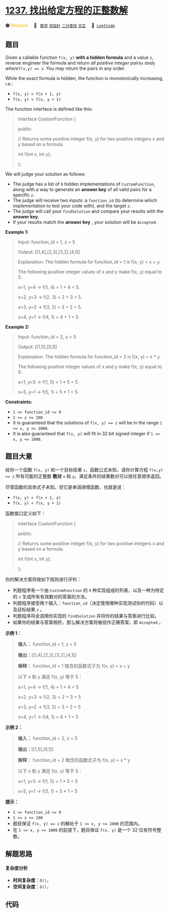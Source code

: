 # [1237. 找出给定方程的正整数解](https://leetcode.com/problems/find-positive-integer-solution-for-a-given-equation)

🟠 <font color=#ffb800>Medium</font>&emsp; 🔖&ensp; [`数学`](/tag/math.md) [`双指针`](/tag/two-pointers.md) [`二分查找`](/tag/binary-search.md) [`交互`](/tag/interactive.md)&emsp; 🔗&ensp;[`LeetCode`](https://leetcode.com/problems/find-positive-integer-solution-for-a-given-equation)

## 题目

Given a callable function `f(x, y)` **with a hidden formula** and a value `z`,
reverse engineer the formula and return _all positive integer pairs_`x`
_and_`y` _where_`f(x,y) == z`. You may return the pairs in any order.

While the exact formula is hidden, the function is monotonically increasing,
i.e.:

  * `f(x, y) < f(x + 1, y)`
  * `f(x, y) < f(x, y + 1)`

The function interface is defined like this:

> 
> 
> 
> 
> 
> interface CustomFunction {
> 
> public:
> 
>   // Returns some positive integer f(x, y) for two positive integers x and y based on a formula.
> 
>   int f(int x, int y);
> 
> };
> 
> 

We will judge your solution as follows:

  * The judge has a list of `9` hidden implementations of `CustomFunction`, along with a way to generate an **answer key** of all valid pairs for a specific `z`.
  * The judge will receive two inputs: a `function_id` (to determine which implementation to test your code with), and the target `z`.
  * The judge will call your `findSolution` and compare your results with the **answer key**.
  * If your results match the **answer key** , your solution will be `Accepted`.



**Example 1:**

> Input: function_id = 1, z = 5
> 
> Output: [[1,4],[2,3],[3,2],[4,1]]
> 
> Explanation: The hidden formula for function_id = 1 is f(x, y) = x + y.
> 
> The following positive integer values of x and y make f(x, y) equal to 5:
> 
> x=1, y=4 -> f(1, 4) = 1 + 4 = 5.
> 
> x=2, y=3 -> f(2, 3) = 2 + 3 = 5.
> 
> x=3, y=2 -> f(3, 2) = 3 + 2 = 5.
> 
> x=4, y=1 -> f(4, 1) = 4 + 1 = 5.

**Example 2:**

> Input: function_id = 2, z = 5
> 
> Output: [[1,5],[5,1]]
> 
> Explanation: The hidden formula for function_id = 2 is f(x, y) = x * y.
> 
> The following positive integer values of x and y make f(x, y) equal to 5:
> 
> x=1, y=5 -> f(1, 5) = 1 * 5 = 5.
> 
> x=5, y=1 -> f(5, 1) = 5 * 1 = 5.

**Constraints:**

  * `1 <= function_id <= 9`
  * `1 <= z <= 100`
  * It is guaranteed that the solutions of `f(x, y) == z` will be in the range `1 <= x, y <= 1000`.
  * It is also guaranteed that `f(x, y)` will fit in 32 bit signed integer if `1 <= x, y <= 1000`.


## 题目大意

给你一个函数 `f(x, y)` 和一个目标结果 `z`，函数公式未知，请你计算方程 `f(x,y) == z` 所有可能的正整数 **数对** `x` 和
`y`。满足条件的结果数对可以按任意顺序返回。

尽管函数的具体式子未知，但它是单调递增函数，也就是说：

  * `f(x, y) < f(x + 1, y)`
  * `f(x, y) < f(x, y + 1)`

函数接口定义如下：

> 
> 
> 
> 
> 
> interface CustomFunction {
> 
> public:
> 
>   // Returns some positive integer f(x, y) for two positive integers x and y based on a formula.
> 
>   int f(int x, int y);
> 
> };

你的解决方案将按如下规则进行评判：

  * 判题程序有一个由 `CustomFunction` 的 `9` 种实现组成的列表，以及一种为特定的 `z` 生成所有有效数对的答案的方法。
  * 判题程序接受两个输入：`function_id`（决定使用哪种实现测试你的代码）以及目标结果 `z` 。
  * 判题程序将会调用你实现的 `findSolution` 并将你的结果与答案进行比较。
  * 如果你的结果与答案相符，那么解决方案将被视作正确答案，即 `Accepted` 。

**示例 1：**

> 
> 
> 
> 
> 
> **输入：** function_id = 1, z = 5
> 
> **输出：**[[1,4],[2,3],[3,2],[4,1]]
> 
> **解释：** function_id = 1 暗含的函数式子为 f(x, y) = x + y
> 
> 以下 x 和 y 满足 f(x, y) 等于 5：
> 
> x=1, y=4 -> f(1, 4) = 1 + 4 = 5
> 
> x=2, y=3 -> f(2, 3) = 2 + 3 = 5
> 
> x=3, y=2 -> f(3, 2) = 3 + 2 = 5
> 
> x=4, y=1 -> f(4, 1) = 4 + 1 = 5
> 
> 

**示例 2：**

> 
> 
> 
> 
> 
> **输入：** function_id = 2, z = 5
> 
> **输出：**[[1,5],[5,1]]
> 
> **解释：** function_id = 2 暗含的函数式子为 f(x, y) = x * y
> 
> 以下 x 和 y 满足 f(x, y) 等于 5：
> 
> x=1, y=5 -> f(1, 5) = 1 * 5 = 5
> 
> x=5, y=1 -> f(5, 1) = 5 * 1 = 5

**提示：**

  * `1 <= function_id <= 9`
  * `1 <= z <= 100`
  * 题目保证 `f(x, y) == z` 的解处于 `1 <= x, y <= 1000` 的范围内。
  * 在 `1 <= x, y <= 1000` 的前提下，题目保证 `f(x, y)` 是一个 32 位有符号整数。


## 解题思路

#### 复杂度分析

- **时间复杂度**：`O()`，
- **空间复杂度**：`O()`，

## 代码

```javascript

```